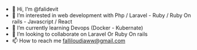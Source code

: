 - 👋 Hi, I’m @falidevit
- 👀 I’m interested in web development with Php / Laravel - Ruby / Ruby On rails - Javascript / React
- 🌱 I’m currently learning Devops (Docker - Kubernate)
- 💞️ I’m looking to collaborate on Laravel Or Ruby On rails
- 📫 How to reach me falliloudiaww@gmail.com

<!---
falidevit/falidevit is a ✨ special ✨ repository because its `README.md` (this file) appears on your GitHub profile.
You can click the Preview link to take a look at your changes.
--->
